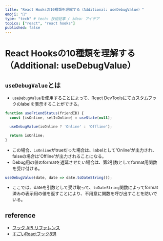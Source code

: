 ```yaml
---
title: "React Hooksの10種類を理解する（Additional: useDebugValue）"
emoji: "🥲"
type: "tech" # tech: 技術記事 / idea: アイデア
topics: ["react", "react hooks"]
published: false
---
```


# React Hooksの10種類を理解する（Additional: useDebugValue）

## `useDebugValue`とは

- `useDebugValue`を使用することによって、React DevToolsにてカスタムフックのlabelを表示することができる。

```javascript
function useFriendStatus(friendID) {
  const [isOnline, setIsOnline] = useState(null);

  useDebugValue(isOnline ? 'Online' : 'Offline');

  return isOnline;
}
```

- この場合、`isOnline`がtrueだった場合は、labelとして'Online'が出力され、falseの場合は'Offline'が出力されることになる。
- Debug用の値のformatを遅延させたい場合は、第2引数としてformat用関数を受け付ける。

```javascript
useDebugValue(date, date => date.toDateString());
```

- ここでは、dateを引数として受け取って、`toDateString`関数によってformat済みの表示用の値を返すことにより、不用意に関数を呼び出すことを防いでいる。

## reference

- [フック API リファレンス](https://ja.reactjs.org/docs/hooks-reference.html)
- [すごいReactフック8選](https://qiita.com/baby-degu/items/52dbb382bbaf6c43e2db)
